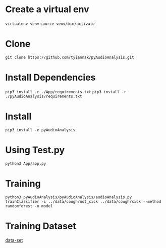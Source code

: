 # Create a virtual env
`virtualenv venv`
`source venv/bin/activate`

# Clone 
`git clone https://github.com/tyiannak/pyAudioAnalysis.git`

# Install Dependencies
`pip3 install -r ./App/requirements.txt`
`pip3 install -r ./pyAudioAnalysis/requirements.txt`

# Install
`pip3 install -e pyAudioAnalysis`

# Using Test.py
`python3 App/app.py`

# Training
`python3 pyAudioAnalysis/pyAudioAnalysis/audioAnalysis.py trainClassifier -i ../data/cough/not_sick ../data/cough/sick --method randomforest -o model`

# Training Dataset
[data-set](https://osf.io/4pt2s/)
